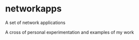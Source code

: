 # networkapps
A set of network applications

A cross of personal experimentation and examples of my work
